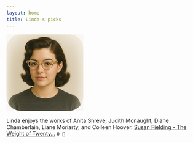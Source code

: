 ```yaml
---
layout: home
title: Linda's picks
---
```


![Linda](/assets/linda.png)

Linda enjoys the works of Anita Shreve, Judith Mcnaught, Diane Chamberlain, Liane Moriarty, and Colleen Hoover.
[Susan Fielding - The Weight of Twenty…](/works/Susan-Fielding-The-Weight-of-Twenty-Years.html) `0 🩶`  
